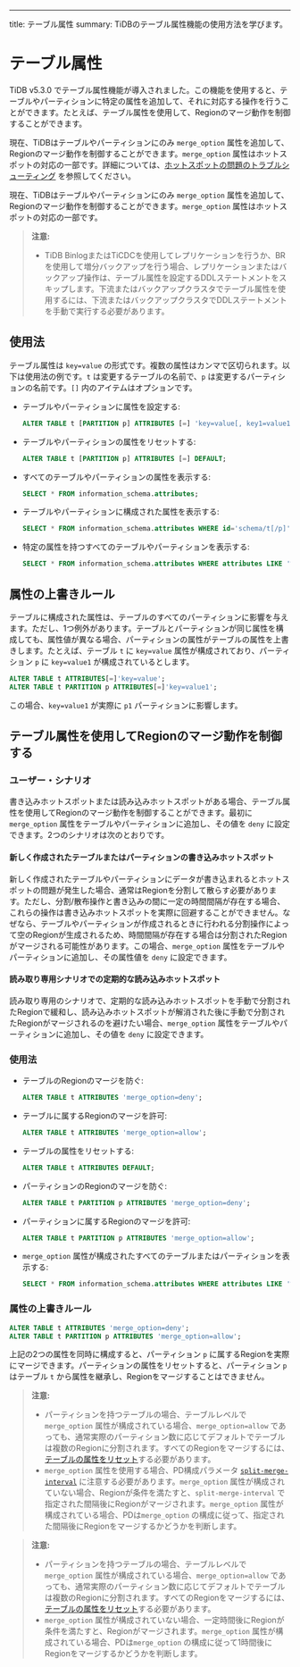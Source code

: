 ---
title: テーブル属性
summary: TiDBのテーブル属性機能の使用方法を学びます。

# テーブル属性

TiDB v5.3.0 でテーブル属性機能が導入されました。この機能を使用すると、テーブルやパーティションに特定の属性を追加して、それに対応する操作を行うことができます。たとえば、テーブル属性を使用して、Regionのマージ動作を制御することができます。

<CustomContent platform="tidb">

現在、TiDBはテーブルやパーティションにのみ `merge_option` 属性を追加して、Regionのマージ動作を制御することができます。`merge_option` 属性はホットスポットの対応の一部です。詳細については、[ホットスポットの問題のトラブルシューティング](/troubleshoot-hot-spot-issues.md) を参照してください。

</CustomContent>

<CustomContent platform="tidb-cloud">

現在、TiDBはテーブルやパーティションにのみ `merge_option` 属性を追加して、Regionのマージ動作を制御することができます。`merge_option` 属性はホットスポットの対応の一部です。

</CustomContent>

> **注意:**
>
> - TiDB BinlogまたはTiCDCを使用してレプリケーションを行うか、BRを使用して増分バックアップを行う場合、レプリケーションまたはバックアップ操作は、テーブル属性を設定するDDLステートメントをスキップします。下流またはバックアップクラスタでテーブル属性を使用するには、下流またはバックアップクラスタでDDLステートメントを手動で実行する必要があります。

## 使用法

テーブル属性は `key=value` の形式です。複数の属性はカンマで区切られます。以下は使用法の例です。`t` は変更するテーブルの名前で、`p` は変更するパーティションの名前です。`[]` 内のアイテムはオプションです。

+ テーブルやパーティションに属性を設定する:

    ```sql
    ALTER TABLE t [PARTITION p] ATTRIBUTES [=] 'key=value[, key1=value1...]';
    ```

+ テーブルやパーティションの属性をリセットする:

    ```sql
    ALTER TABLE t [PARTITION p] ATTRIBUTES [=] DEFAULT;
    ```

+ すべてのテーブルやパーティションの属性を表示する:

    ```sql
    SELECT * FROM information_schema.attributes;
    ```

+ テーブルやパーティションに構成された属性を表示する:

    ```sql
    SELECT * FROM information_schema.attributes WHERE id='schema/t[/p]';
    ```

+ 特定の属性を持つすべてのテーブルやパーティションを表示する:

    ```sql
    SELECT * FROM information_schema.attributes WHERE attributes LIKE '%key%';
    ```

## 属性の上書きルール

テーブルに構成された属性は、テーブルのすべてのパーティションに影響を与えます。ただし、1つ例外があります。テーブルとパーティションが同じ属性を構成しても、属性値が異なる場合、パーティションの属性がテーブルの属性を上書きします。たとえば、テーブル `t` に `key=value` 属性が構成されており、パーティション `p` に `key=value1` が構成されているとします。

```sql
ALTER TABLE t ATTRIBUTES[=]'key=value';
ALTER TABLE t PARTITION p ATTRIBUTES[=]'key=value1';
```

この場合、`key=value1` が実際に `p1` パーティションに影響します。

## テーブル属性を使用してRegionのマージ動作を制御する

### ユーザー・シナリオ

書き込みホットスポットまたは読み込みホットスポットがある場合、テーブル属性を使用してRegionのマージ動作を制御することができます。最初に `merge_option` 属性をテーブルやパーティションに追加し、その値を `deny` に設定できます。2つのシナリオは次のとおりです。

#### 新しく作成されたテーブルまたはパーティションの書き込みホットスポット

新しく作成されたテーブルやパーティションにデータが書き込まれるとホットスポットの問題が発生した場合、通常はRegionを分割して散らす必要があります。ただし、分割/散布操作と書き込みの間に一定の時間間隔が存在する場合、これらの操作は書き込みホットスポットを実際に回避することができません。なぜなら、テーブルやパーティションが作成されるときに行われる分割操作によって空のRegionが生成されるため、時間間隔が存在する場合は分割されたRegionがマージされる可能性があります。この場合、`merge_option` 属性をテーブルやパーティションに追加し、その属性値を `deny` に設定できます。

#### 読み取り専用シナリオでの定期的な読み込みホットスポット

読み取り専用のシナリオで、定期的な読み込みホットスポットを手動で分割されたRegionで緩和し、読み込みホットスポットが解消された後に手動で分割されたRegionがマージされるのを避けたい場合、`merge_option` 属性をテーブルやパーティションに追加し、その値を `deny` に設定できます。

### 使用法

+ テーブルのRegionのマージを防ぐ:

    ```sql
    ALTER TABLE t ATTRIBUTES 'merge_option=deny';
    ```

+ テーブルに属するRegionのマージを許可:

    ```sql
    ALTER TABLE t ATTRIBUTES 'merge_option=allow';
    ```

+ テーブルの属性をリセットする:

    ```sql
    ALTER TABLE t ATTRIBUTES DEFAULT;
    ```

+ パーティションのRegionのマージを防ぐ:

    ```sql
    ALTER TABLE t PARTITION p ATTRIBUTES 'merge_option=deny';
    ```

+ パーティションに属するRegionのマージを許可:

    ```sql
    ALTER TABLE t PARTITION p ATTRIBUTES 'merge_option=allow';
    ```

+ `merge_option` 属性が構成されたすべてのテーブルまたはパーティションを表示する:

    ```sql
    SELECT * FROM information_schema.attributes WHERE attributes LIKE '%merge_option%';
    ```

### 属性の上書きルール

```sql
ALTER TABLE t ATTRIBUTES 'merge_option=deny';
ALTER TABLE t PARTITION p ATTRIBUTES 'merge_option=allow';
```

上記の2つの属性を同時に構成すると、パーティション `p` に属するRegionを実際にマージできます。パーティションの属性をリセットすると、パーティション `p` はテーブル `t` から属性を継承し、Regionをマージすることはできません。

<CustomContent platform="tidb">

> **注意:**
>
> - パーティションを持つテーブルの場合、テーブルレベルで `merge_option` 属性が構成されている場合、`merge_option=allow` であっても、通常実際のパーティション数に応じてデフォルトでテーブルは複数のRegionに分割されます。すべてのRegionをマージするには、[テーブルの属性をリセット](#usage)する必要があります。
> - `merge_option` 属性を使用する場合、PD構成パラメータ [`split-merge-interval`](/pd-configuration-file.md#split-merge-interval) に注意する必要があります。`merge_option` 属性が構成されていない場合、Regionが条件を満たすと、`split-merge-interval` で指定された間隔後にRegionがマージされます。`merge_option` 属性が構成されている場合、PDは`merge_option` の構成に従って、指定された間隔後にRegionをマージするかどうかを判断します。

</CustomContent>

<CustomContent platform="tidb-cloud">

> **注意:**
>
> - パーティションを持つテーブルの場合、テーブルレベルで `merge_option` 属性が構成されている場合、`merge_option=allow` であっても、通常実際のパーティション数に応じてデフォルトでテーブルは複数のRegionに分割されます。すべてのRegionをマージするには、[テーブルの属性をリセット](#usage)する必要があります。
> - `merge_option` 属性が構成されていない場合、一定時間後にRegionが条件を満たすと、Regionがマージされます。`merge_option` 属性が構成されている場合、PDは`merge_option` の構成に従って1時間後にRegionをマージするかどうかを判断します。

</CustomContent>